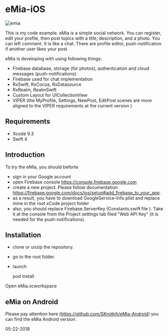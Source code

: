 # eMia-iOS

![emia](https://user-images.githubusercontent.com/2775621/40444625-88c20db4-5ed2-11e8-8e50-24a8fd0eea0e.gif)

This is my code example. eMia is a simple social network. You can register, edit your profile, then post topics with a title, description, and a photo. You can left comment. It is like a chat.
There are profile editor, push-notification if another user likes your post.

eMia is developing with using following things: 
- Firebase database, storage (for photos), authentication and cloud messages (push-notifications).
- Firebase used for chat implementation
- RxSwift, RxCocoa, RxDatasource 
- RxRealm, RealmSwift
- Custom Layout for UICollectionView
- VIPER (the MyProfile, Settings, NewPost, EditPost scenes are more aligned to the VIPER requirements at the current version )

## Requirements

- Xcode 9.3
- Swift 4

## Introduction

To try the eMia, you should beforte 
- sign in your Google account
- open Firebase console https://console.firebase.google.com
- create a new project. Please follow documentation https://firebase.google.com/docs/ios/setup#add_firebase_to_your_app.
- as a result, you have to download GoogleService-Info.plist and replace mine in the root xCode project folder
- also, you should replace Firebase.ServerKey (Constants.swift file ). Take it at the console from the Project settings tab filed "Web API Key" (it is needed for the push-notifications). 

## Installation

- clone or unzip the repository. 
- go to the root folder. 
- launch

   pod install

Open eMia.xcworkspace

## eMia on Android

Please pay attention here (https://github.com/SKrotkih/eMia-Android) you can find the eMia Android version.

05-22-2018
